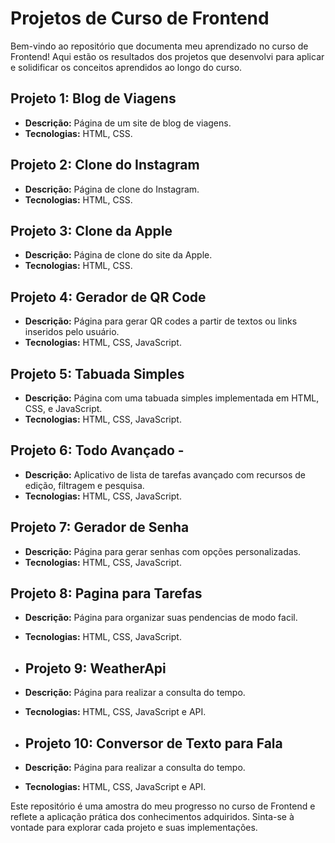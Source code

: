 # Projetos de Curso de Frontend

Bem-vindo ao repositório que documenta meu aprendizado no curso de Frontend! Aqui estão os resultados dos projetos que desenvolvi para aplicar e solidificar os conceitos aprendidos ao longo do curso.

## Projeto 1: Blog de Viagens
- **Descrição:** Página de um site de blog de viagens.
- **Tecnologias:** HTML, CSS.

## Projeto 2: Clone do Instagram
- **Descrição:** Página de clone do Instagram.
- **Tecnologias:** HTML, CSS.

## Projeto 3: Clone da Apple
- **Descrição:** Página de clone do site da Apple.
- **Tecnologias:** HTML, CSS.

## Projeto 4: Gerador de QR Code
- **Descrição:** Página para gerar QR codes a partir de textos ou links inseridos pelo usuário.
- **Tecnologias:** HTML, CSS, JavaScript.

## Projeto 5: Tabuada Simples
- **Descrição:** Página com uma tabuada simples implementada em HTML, CSS, e JavaScript.
- **Tecnologias:** HTML, CSS, JavaScript.

## Projeto 6: Todo Avançado - 
- **Descrição:** Aplicativo de lista de tarefas avançado com recursos de edição, filtragem e pesquisa.
- **Tecnologias:** HTML, CSS, JavaScript.

## Projeto 7: Gerador de Senha
- **Descrição:** Página para gerar senhas com opções personalizadas.
- **Tecnologias:** HTML, CSS, JavaScript.

## Projeto 8: Pagina para Tarefas
- **Descrição:** Página para organizar suas pendencias de modo facil.
- **Tecnologias:** HTML, CSS, JavaScript.

- ## Projeto 9: WeatherApi
- **Descrição:** Página para realizar a consulta do tempo.
- **Tecnologias:** HTML, CSS, JavaScript e API.

- ## Projeto 10: Conversor de Texto para Fala
- **Descrição:** Página para realizar a consulta do tempo.
- **Tecnologias:** HTML, CSS, JavaScript e API.





Este repositório é uma amostra do meu progresso no curso de Frontend e reflete a aplicação prática dos conhecimentos adquiridos. Sinta-se à vontade para explorar cada projeto e suas implementações.

